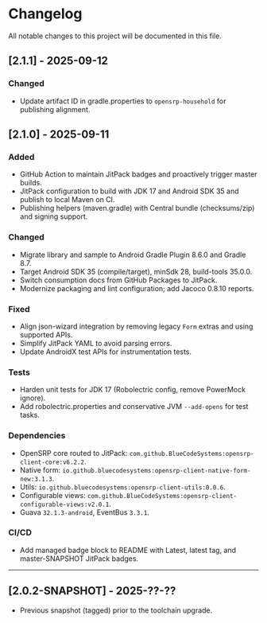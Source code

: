 # Changelog

All notable changes to this project will be documented in this file.

## [2.1.1] - 2025-09-12

### Changed
- Update artifact ID in gradle.properties to `opensrp-household` for publishing alignment.

## [2.1.0] - 2025-09-11

### Added
- GitHub Action to maintain JitPack badges and proactively trigger master builds.
- JitPack configuration to build with JDK 17 and Android SDK 35 and publish to local Maven on CI.
- Publishing helpers (maven.gradle) with Central bundle (checksums/zip) and signing support.

### Changed
- Migrate library and sample to Android Gradle Plugin 8.6.0 and Gradle 8.7.
- Target Android SDK 35 (compile/target), minSdk 28, build-tools 35.0.0.
- Switch consumption docs from GitHub Packages to JitPack.
- Modernize packaging and lint configuration; add Jacoco 0.8.10 reports.

### Fixed
- Align json-wizard integration by removing legacy `Form` extras and using supported APIs.
- Simplify JitPack YAML to avoid parsing errors.
- Update AndroidX test APIs for instrumentation tests.

### Tests
- Harden unit tests for JDK 17 (Robolectric config, remove PowerMock ignore).
- Add robolectric.properties and conservative JVM `--add-opens` for test tasks.

### Dependencies
- OpenSRP core routed to JitPack: `com.github.BlueCodeSystems:opensrp-client-core:v6.2.2`.
- Native form: `io.github.bluecodesystems:opensrp-client-native-form-new:3.1.3`.
- Utils: `io.github.bluecodesystems:opensrp-client-utils:0.0.6`.
- Configurable views: `com.github.BlueCodeSystems:opensrp-client-configurable-views:v2.0.1`.
- Guava `32.1.3-android`, EventBus `3.3.1`.

### CI/CD
- Add managed badge block to README with Latest, latest tag, and master-SNAPSHOT JitPack badges.

---

## [2.0.2-SNAPSHOT] - 2025-??-??
- Previous snapshot (tagged) prior to the toolchain upgrade.
